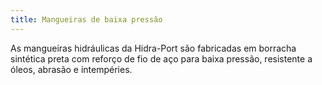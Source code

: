 ```yaml
---
title: Mangueiras de baixa pressão
---
```


As mangueiras hidráulicas da Hidra-Port são fabricadas em borracha sintética preta com reforço de fio de aço para baixa pressão, resistente a óleos, abrasão e intempéries.
